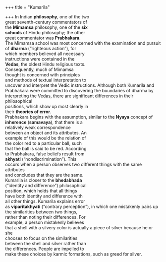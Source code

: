 +++
title = "Kumarila"

+++
In Indian **philosophy**, one of the two  
great seventh-century commentators of  
the **Mimamsa** philosophy, one of the **six**  
**schools** of Hindu philosophy; the other  
great commentator was **Prabhakara**.  
The Mimamsa school was most concerned with the examination and pursuit of **dharma** (“righteous action”), for  
which members believed all necessary  
instructions were contained in the  
**Vedas**, the oldest Hindu religious texts.  
Consequently, much of Mimamsa  
thought is concerned with principles  
and methods of textual interpretation to  
uncover and interpret the Vedic instructions. Although both Kumarila and  
Prabhakara were committed to discovering the boundaries of dharma by  
interpreting the Vedas, there are significant differences in their philosophical  
positions, which show up most clearly in  
their **theories of error**.  
Prabhakara begins with the assumption, similar to the **Nyaya** concept of  
**inherence** (**samavaya**), that there is a  
relatively weak correspondence  
between an object and its attributes. An  
example of this would be the relation of  
the color red to a particular ball, such  
that the ball is said to be red. According  
to Prabhakara, false beliefs result from  
**akhyati** (“nondiscrimination”). This  
occurs when a person observes two different things with the same attributes  
and concludes that they are the same.  
Kumarila is closer to the **bhedabhada**  
(“identity and difference”) philosophical  
position, which holds that all things  
have both identity and difference with  
all other things. Kumarila explains error  
as **viparitakhyati** (“contrary perception”), in which one mistakenly pairs up  
the similarities between two things,  
rather than noting their differences. For  
example, a person mistakenly believes  
that a shell with a silvery color is actually a piece of silver because he or she  
chooses to focus on the similarities  
between the shell and silver rather than  
the differences. People are impelled to  
make these choices by karmic formations, such as greed for silver.